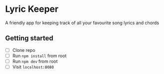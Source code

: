 # Lyric Keeper
A friendly app for keeping track of all your favourite song lyrics and chords

## Getting started

- [ ] Clone repo
- [ ] Run `npm install` from root
- [ ] Run `npm dev` from root
- [ ] Visit `localhost:8080` 
